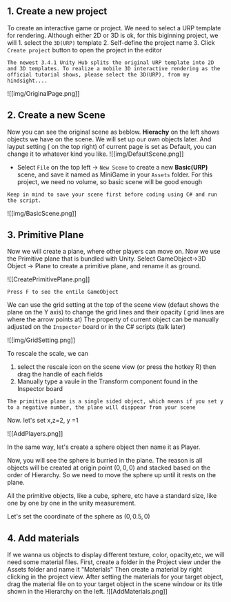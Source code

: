 ## 1. Create a new project
To create an interactive game or project. We need to select a URP template for rendering. Although either 2D or 3D is ok, for this biginning project, we will 1. select the  `3D(URP)` template 2. Self-define the project name 3. Click `Create project` button to open the project in the editor

``` ad-important
The newest 3.4.1 Unity Hub splits the original URP template into 2D and 3D templates. To realize a mobile 3D interactive rendering as the official tutorial shows, please select the 3D(URP), from my hindsight....
```

![[img/OriginalPage.png]]

## 2. Create a new Scene
Now you can see the original scene as beblow. **Hierachy** on the left shows objects we have on the scene. We will set up our own objects later. And layput setting ( on the top right) of current page is set as Default, you can change it to whatever kind you like.
![[img/DefaultScene.png]]
- Select `File` on the top left -> `New Scene` to create a new **Basic(URP)** scene, and save it named as MiniGame in your `Assets` folder. For this project, we need no volume, so basic scene will be good enough
``` ad-info
Keep in mind to save your scene first before coding using C# and run the script.
```


![[img/BasicScene.png]]

## 3. Primitive Plane
Now we will create a plane, where other players can move on. Now we use the Primitive plane that is bundled with Unity.
Select GameObject->3D Object -> Plane to create a primitive plane, and rename it as ground.

![[CreatePrimitivePlane.png]]

``` ad-info
Press F to see the entile GameObject
```
We can use the grid setting at the top of the scene view (defaut shows the plane on the Y axis) to change the grid lines and their opacity ( grid lines are where the arrow points at)
The property of current object can be manually adjusted on the `Inspector` board or in the C# scripts (talk later)

![[img/GridSetting.png]]

To rescale the scale, we can
1. select the rescale icon on the scene view (or press the hotkey R) then drag the handle of each fields
2. Manually type a vaule in the Transform component found in the Inspector board
``` ad-info
The primitive plane is a single sided object, which means if you set y to a negative number, the plane will disppear from your scene
```

Now. let's set x,z=2, y =1

![[AddPlayers.png]]

In the same way, let's create a sphere object then name it as Player.

Now, you will see the sphere is burried in the plane. The reason is all objects will be created at origin point $(0,0,0)$ and stacked based on the order of Hierarchy. So we need to move the sphere up until it rests on the plane. 

All the primitive objects, like a cube, sphere, etc have a standard size, like one by one by one in the unity measurement.

Let's set the coordinate of the sphere as $(0,0.5,0)$

## 4. Add materials
If we wanna us objects to display different texture, color, opacity,etc, we will need some material files.
First, create a folder in the Project view under the Assets folder and name it "Materials"
Then create a material by right clicking in the project view.
After setting the materials for your target object, drag the material file on to your target object in the scene window or its title shown in the Hierarchy on the left.
![[AddMaterials.png]]